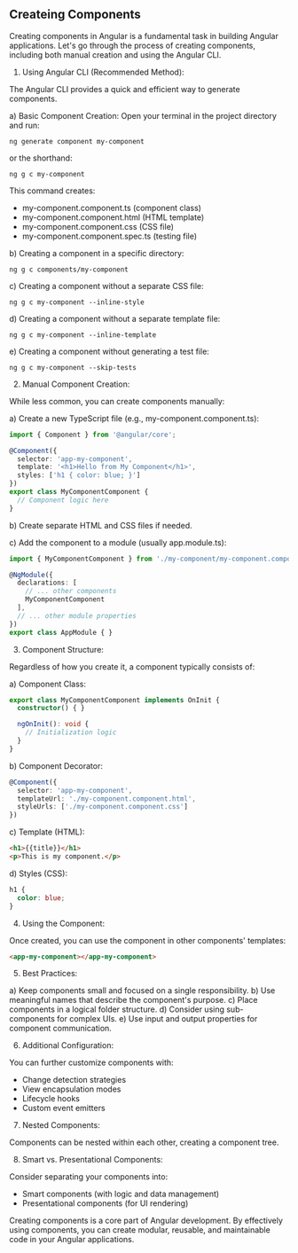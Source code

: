 ## Createing Components

Creating components in Angular is a fundamental task in building Angular applications. Let's go through the process of creating components, including both manual creation and using the Angular CLI.

1. Using Angular CLI (Recommended Method):

The Angular CLI provides a quick and efficient way to generate components.

a) Basic Component Creation:
   Open your terminal in the project directory and run:
   ```
   ng generate component my-component
   ```
   or the shorthand:
   ```
   ng g c my-component
   ```

   This command creates:
   - my-component.component.ts (component class)
   - my-component.component.html (HTML template)
   - my-component.component.css (CSS file)
   - my-component.component.spec.ts (testing file)

b) Creating a component in a specific directory:
   ```
   ng g c components/my-component
   ```

c) Creating a component without a separate CSS file:
   ```
   ng g c my-component --inline-style
   ```

d) Creating a component without a separate template file:
   ```
   ng g c my-component --inline-template
   ```

e) Creating a component without generating a test file:
   ```
   ng g c my-component --skip-tests
   ```

2. Manual Component Creation:

While less common, you can create components manually:

a) Create a new TypeScript file (e.g., my-component.component.ts):
   ```typescript
   import { Component } from '@angular/core';

   @Component({
     selector: 'app-my-component',
     template: '<h1>Hello from My Component</h1>',
     styles: ['h1 { color: blue; }']
   })
   export class MyComponentComponent {
     // Component logic here
   }
   ```

b) Create separate HTML and CSS files if needed.

c) Add the component to a module (usually app.module.ts):
   ```typescript
   import { MyComponentComponent } from './my-component/my-component.component';

   @NgModule({
     declarations: [
       // ... other components
       MyComponentComponent
     ],
     // ... other module properties
   })
   export class AppModule { }
   ```

3. Component Structure:

Regardless of how you create it, a component typically consists of:

a) Component Class:
   ```typescript
   export class MyComponentComponent implements OnInit {
     constructor() { }

     ngOnInit(): void {
       // Initialization logic
     }
   }
   ```

b) Component Decorator:
   ```typescript
   @Component({
     selector: 'app-my-component',
     templateUrl: './my-component.component.html',
     styleUrls: ['./my-component.component.css']
   })
   ```

c) Template (HTML):
   ```html
   <h1>{{title}}</h1>
   <p>This is my component.</p>
   ```

d) Styles (CSS):
   ```css
   h1 {
     color: blue;
   }
   ```

4. Using the Component:

Once created, you can use the component in other components' templates:

```html
<app-my-component></app-my-component>
```

5. Best Practices:

a) Keep components small and focused on a single responsibility.
b) Use meaningful names that describe the component's purpose.
c) Place components in a logical folder structure.
d) Consider using sub-components for complex UIs.
e) Use input and output properties for component communication.

6. Additional Configuration:

You can further customize components with:
- Change detection strategies
- View encapsulation modes
- Lifecycle hooks
- Custom event emitters

7. Nested Components:

Components can be nested within each other, creating a component tree.

8. Smart vs. Presentational Components:

Consider separating your components into:
- Smart components (with logic and data management)
- Presentational components (for UI rendering)

Creating components is a core part of Angular development. By effectively using components, you can create modular, reusable, and maintainable code in your Angular applications.
